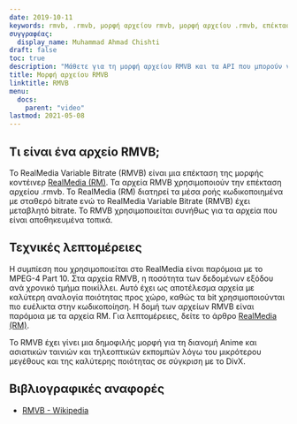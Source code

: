 ```yaml
---
date: 2019-10-11
keywords: rmvb, .rmvb, μορφή αρχείου rmvb, μορφή αρχείου .rmvb, επέκταση .rmvb, μεταβλητός ρυθμός μετάδοσης δεδομένων RealMedia
συγγραφέας:
  display_name: Muhammad Ahmad Chishti
draft: false
toc: true
description: "Μάθετε για τη μορφή αρχείου RMVB και τα API που μπορούν να δημιουργήσουν και να ανοίξουν αρχεία RMVB."
title: Μορφή αρχείου RMVB
linktitle: RMVB
menu:
  docs:
    parent: "video"
lastmod: 2021-05-08
---
```


## Τι είναι ένα αρχείο RMVB;

Το RealMedia Variable Bitrate (RMVB) είναι μια επέκταση της μορφής κοντέινερ [RealMedia (RM)](/el/video/rm/). Τα αρχεία RMVB χρησιμοποιούν την επέκταση αρχείου .rmvb. Το RealMedia (RM) διατηρεί τα μέσα ροής κωδικοποιημένα με σταθερό bitrate ενώ το RealMedia Variable Bitrate (RMVB) έχει μεταβλητό bitrate. Το RMVB χρησιμοποιείται συνήθως για τα αρχεία που είναι αποθηκευμένα τοπικά.

## Τεχνικές λεπτομέρειες

Η συμπίεση που χρησιμοποιείται στο RealMedia είναι παρόμοια με το MPEG-4 Part 10. Στα αρχεία RMVB, η ποσότητα των δεδομένων εξόδου ανά χρονικό τμήμα ποικίλλει. Αυτό έχει ως αποτέλεσμα αρχεία με καλύτερη αναλογία ποιότητας προς χώρο, καθώς τα bit χρησιμοποιούνται πιο ευέλικτα στην κωδικοποίηση. Η δομή των αρχείων RMVB είναι παρόμοια με τα αρχεία RM. Για λεπτομέρειες, δείτε το άρθρο [RealMedia (RM)](/el/video/rm/).

Το RMVB έχει γίνει μια δημοφιλής μορφή για τη διανομή Anime και ασιατικών ταινιών και τηλεοπτικών εκπομπών λόγω του μικρότερου μεγέθους και της καλύτερης ποιότητας σε σύγκριση με το DivX.

## Βιβλιογραφικές αναφορές ##

- [RMVB - Wikipedia](https://en.wikipedia.org/wiki/RMVB)

